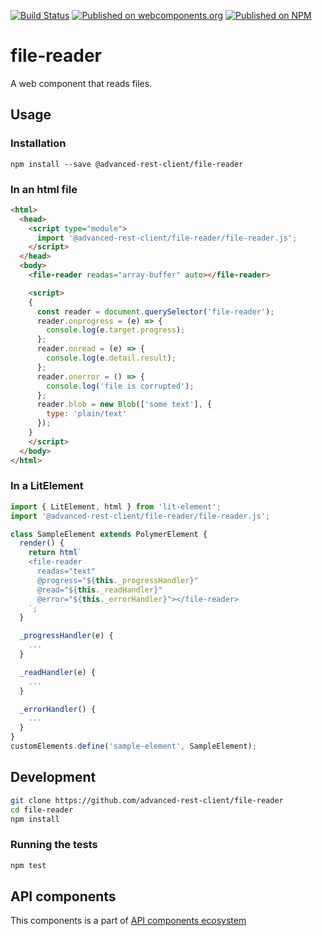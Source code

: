 [![Build Status](https://travis-ci.org/advanced-rest-client/api-url-data-model.svg?branch=stage)](https://travis-ci.org/advanced-rest-client/file-reader)
[![Published on webcomponents.org](https://img.shields.io/badge/webcomponents.org-published-blue.svg)](https://www.webcomponents.org/element/advanced-rest-client/file-reader)
[![Published on NPM](https://img.shields.io/npm/v/@advanced-rest-client/file-reader.svg)](https://www.npmjs.com/package/@advanced-rest-client/file-reader)

# file-reader

A web component that reads files.

## Usage

### Installation
```
npm install --save @advanced-rest-client/file-reader
```

### In an html file

```html
<html>
  <head>
    <script type="module">
      import '@advanced-rest-client/file-reader/file-reader.js';
    </script>
  </head>
  <body>
    <file-reader readas="array-buffer" auto></file-reader>

    <script>
    {
      const reader = document.querySelector('file-reader');
      reader.onprogress = (e) => {
        console.log(e.target.progress);
      };
      reader.onread = (e) => {
        console.log(e.detail.result);
      };
      reader.onerror = () => {
        console.log('file is corrupted');
      };
      reader.blob = new Blob(['some text'], {
        type: 'plain/text'
      });
    }
    </script>
  </body>
</html>
```

### In a LitElement

```js
import { LitElement, html } from 'lit-element';
import '@advanced-rest-client/file-reader/file-reader.js';

class SampleElement extends PolymerElement {
  render() {
    return html`
    <file-reader
      readas="text"
      @progress="${this._progressHandler}"
      @read="${this._readHandler}"
      @error="${this._errorHandler}"></file-reader>
    `;
  }

  _progressHandler(e) {
    ...
  }

  _readHandler(e) {
    ...
  }

  _errorHandler() {
    ...
  }
}
customElements.define('sample-element', SampleElement);
```

## Development

```sh
git clone https://github.com/advanced-rest-client/file-reader
cd file-reader
npm install
```

### Running the tests
```sh
npm test
```

## API components

This components is a part of [API components ecosystem](https://elements.advancedrestclient.com/)

